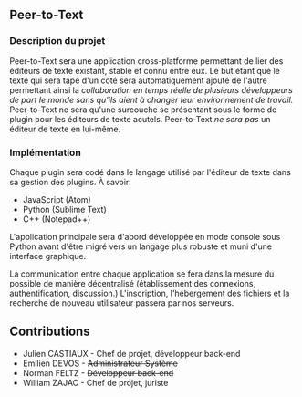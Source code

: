 ## Peer-to-Text

### Description du projet

Peer-to-Text sera une application cross-platforme permettant de lier des éditeurs de texte existant, stable et connu  entre eux. Le but étant que le texte qui sera tapé d'un coté sera automatiquement ajouté de l'autre permettant ainsi la *collaboration en temps réelle de plusieurs développeurs de part le monde sans qu'ils aient à changer leur environnement de travail.* Peer-to-Text ne sera qu'une surcouche se présentant sous le forme de plugin pour les éditeurs de texte acutels. Peer-to-Text *ne sera pas* un éditeur de texte en lui-même.

### Implémentation

Chaque plugin sera codé dans le langage utilisé par l'éditeur de texte dans sa gestion des plugins. À savoir:
* JavaScript (Atom)
* Python (Sublime Text)
* C++ (Notepad++)

L'application principale sera d'abord développée en mode console sous Python avant d'être migré vers un langage plus robuste et muni d'une interface graphique.

La communication entre chaque application se fera dans la mesure du possible de manière décentralisé (établissement des connexions, authentification, discussion.) L'inscription, l'hébergement des fichiers et la recherche de nouveau utilisateur passera par nos serveurs.

## Contributions

* Julien CASTIAUX - Chef de projet, développeur back-end
* Emilien DEVOS - ~~Administrateur Système~~
* Norman FELTZ - ~~Développeur back-end~~
* William ZAJAC - Chef de projet, juriste
